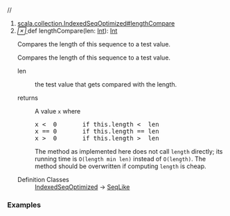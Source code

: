 //
<ol>
<li><a href="https://www.scala-lang.org/api/2.12.3/scala/collection/mutable/ArrayBuffer.html#lengthCompare(len:Int):Int">scala.collection.IndexedSeqOptimized#lengthCompare</a></li>
<li name="scala.collection.IndexedSeqOptimized#lengthCompare" visbl="pub" class="indented0 " data-isabs="false" fullcomment="yes" group="Ungrouped"> <a id="lengthCompare(len:Int):Int"></a><a id="lengthCompare(Int):Int"></a> <span class="permalink"> <a href="../../../scala/collection/mutable/ArrayBuffer.html#lengthCompare(len:Int):Int" title="Permalink"> <i class="material-icons"></i> </a> </span> <span class="modifier_kind"> <span class="modifier"></span> <span class="kind">def</span> </span> <span class="symbol"> <span class="name">lengthCompare</span><span class="params">(<span name="len">len: <a href="../../Int.html" class="extype" name="scala.Int">Int</a></span>)</span><span class="result">: <a href="../../Int.html" class="extype" name="scala.Int">Int</a></span> </span> <p class="shortcomment cmt">Compares the length of this sequence to a test value.</p>
 <div class="fullcomment">
  <div class="comment cmt">
   <p>Compares the length of this sequence to a test value. </p>
  </div>
  <dl class="paramcmts block">
   <dt class="param">
    len
   </dt>
   <dd class="cmt">
    <p>the test value that gets compared with the length.</p>
   </dd>
   <dt>
    returns
   </dt>
   <dd class="cmt">
    <p>A value <code>x</code> where</p>
    <pre>x &lt;  <span class="num">0</span>       <span class="kw">if</span> <span class="kw">this</span>.length &lt;  len
x == <span class="num">0</span>       <span class="kw">if</span> <span class="kw">this</span>.length == len
x &gt;  <span class="num">0</span>       <span class="kw">if</span> <span class="kw">this</span>.length &gt;  len</pre>
    <p> The method as implemented here does not call <code>length</code> directly; its running time is <code>O(length min len)</code> instead of <code>O(length)</code>. The method should be overwritten if computing <code>length</code> is cheap.</p>
   </dd>
  </dl>
  <dl class="attributes block"> 
   <dt>
    Definition Classes
   </dt>
   <dd>
    <a href="../IndexedSeqOptimized.html" class="extype" name="scala.collection.IndexedSeqOptimized">IndexedSeqOptimized</a> → 
    <a href="../SeqLike.html" class="extype" name="scala.collection.SeqLike">SeqLike</a>
   </dd>
  </dl>
 </div> </li>
        </ol>


### Examples















